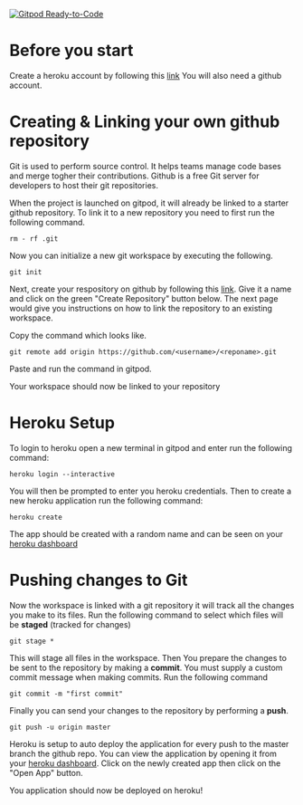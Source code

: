 [![Gitpod Ready-to-Code](https://img.shields.io/badge/Gitpod-Ready--to--Code-blue?logo=gitpod)](https://gitpod.io/#https://github.com/rongzhenchen/info2602ps.git) 

# Before you start
Create a heroku account by following this [link](https://signup.heroku.com/login)
You will also need a github account.

# Creating & Linking your own github repository
Git is used to perform source control. It helps teams manage code bases and merge togher their contributions.
Github is a free Git server for developers to host their git repositories.

When the project is launched on gitpod, it will already be linked to a starter github repository. To link it to a new repository you need to first run the following command.

```
rm - rf .git
```
Now you can initialize a new git workspace by executing the following.


```
git init
```

Next, create your respository on github by following this [link](https://github.com/new). Give it a name and click on the green "Create Repository" button below.
The next page would give you instructions on how to link the repository to an existing workspace.

Copy the command which looks like.

```
git remote add origin https://github.com/<username>/<reponame>.git
```
Paste and run the command in gitpod.

Your workspace should now be linked to your repository

# Heroku Setup
To login to heroku open a new terminal in gitpod and enter run the following command:

```
heroku login --interactive
```
You will then be prompted to enter you heroku credentials. Then to create a new heroku application run the following command:

```
heroku create
```
The app should be created with a random name and can be seen on your [heroku dashboard](https://dashboard.heroku.com/apps/)

# Pushing changes to Git
Now the workspace is linked with a git repository it will track all the changes you make to its files.
Run the following command to select which files will be **staged** (tracked for changes)

```
git stage *
```

This will stage all files in the workspace.
Then You prepare the changes to be sent to the repository by making a **commit**. You must supply a custom commit message when making commits.
Run the following command

```
git commit -m "first commit"
```

Finally you can send your changes to the repository by performing a **push**.

```
git push -u origin master
```

Heroku is setup to auto deploy the application for every push to the master branch the github repo. You can view the application by opening it from your [heroku dashboard](https://dashboard.heroku.com/apps/). Click on the newly created app then click on the "Open App" button.

You application should now be deployed on heroku!

